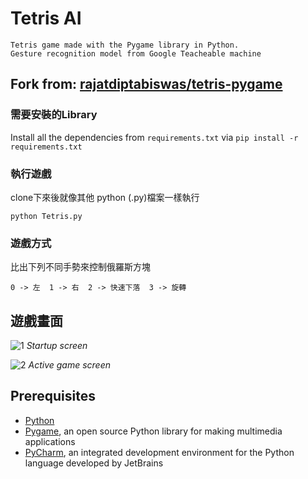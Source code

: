 # Tetris AI
    Tetris game made with the Pygame library in Python.
    Gesture recognition model from Google Teacheable machine

## Fork from: [rajatdiptabiswas/tetris-pygame](https://github.com/rajatdiptabiswas/tetris-pygame)

### 需要安裝的Library
Install all the dependencies from ```requirements.txt``` via ```pip install -r requirements.txt```

### 執行遊戲
clone下來後就像其他 python (.py)檔案一樣執行
```
python Tetris.py
```
### 遊戲方式
比出下列不同手勢來控制俄羅斯方塊
```
0 -> 左  1 -> 右  2 -> 快速下落  3 -> 旋轉
```
## 遊戲畫面

![1](https://github.com/rajatdiptabiswas/tetris-pygame/blob/master/screenshot-start.png)
*Startup screen*

![2](https://github.com/rajatdiptabiswas/tetris-pygame/blob/master/screenshot-active.png)
*Active game screen*


## Prerequisites
* [Python](https://www.python.org)
* [Pygame](https://www.pygame.org/wiki/GettingStarted), an open source Python library for making multimedia applications
* [PyCharm](https://www.jetbrains.com/pycharm/), an integrated development environment for the Python language developed by JetBrains

